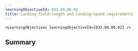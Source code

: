 ```yaml
---
learningObjectiveId: 032.04.06.02
title: Landing-field-length and landing-speed requirements
---
```


```tsx eval
<LearningOBjectives learningObjectiveId={032.04.06.02} />
```

## Summary
